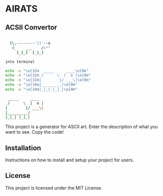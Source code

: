 # AIRATS

## ACSII Convertor
```bash

  (\,--------'()'--o
   (_    ___    /~""
     (_)_)  (_)_)

```

```bash
into terminal 

echo -e "\e[32m  _____     ____\e[0m"
echo -e "\e[32m /      \  |  o |\e[0m"
echo -e "\e[32m|        |/ ___\|\e[0m"
echo -e "\e[34m|_________/\e[0m"
echo -e "\e[34m|_|_| |_|_|\e[0m"

 _____     ____
 /      \  |  o |
|        |/ ___\|
|_________/
|_|_| |_|_|
```

This project is a generator for ASCII art. Enter the description of what you want to see. Copy the code!


## Installation

Instructions on how to install and setup your project for users.


## License

This project is licensed under the MIT License.